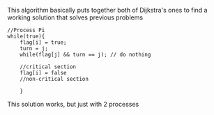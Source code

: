 This algorithm basically puts together both of Dijkstra's ones to find a working solution that solves previous problems

```
//Process Pi
while(true){
	flag[i] = true;
	turn = j;
	while(flag[j] && turn == j); // do nothing
	
	//critical section
	flag[i] = false
	//non-critical section
	
	}
```
 This solution works, but just with 2 processes